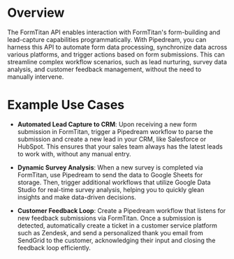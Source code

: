 # Overview

The FormTitan API enables interaction with FormTitan's form-building and lead-capture capabilities programmatically. With Pipedream, you can harness this API to automate form data processing, synchronize data across various platforms, and trigger actions based on form submissions. This can streamline complex workflow scenarios, such as lead nurturing, survey data analysis, and customer feedback management, without the need to manually intervene.

# Example Use Cases

- **Automated Lead Capture to CRM**: Upon receiving a new form submission in FormTitan, trigger a Pipedream workflow to parse the submission and create a new lead in your CRM, like Salesforce or HubSpot. This ensures that your sales team always has the latest leads to work with, without any manual entry.

- **Dynamic Survey Analysis**: When a new survey is completed via FormTitan, use Pipedream to send the data to Google Sheets for storage. Then, trigger additional workflows that utilize Google Data Studio for real-time survey analysis, helping you to quickly glean insights and make data-driven decisions.

- **Customer Feedback Loop**: Create a Pipedream workflow that listens for new feedback submissions via FormTitan. Once a submission is detected, automatically create a ticket in a customer service platform such as Zendesk, and send a personalized thank you email from SendGrid to the customer, acknowledging their input and closing the feedback loop efficiently.
